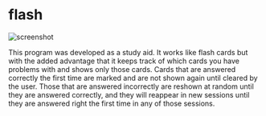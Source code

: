 # flash

![screenshot](docs/assets/images/runFlashOnDOSBox.png.png?raw=true)

This program was developed as a study aid. It works like flash cards but with
the added advantage that it keeps track of which cards you have problems with
and shows only those cards. Cards that are answered correctly the first time
are marked and are not shown again until cleared by the user. Those that are
answered incorrectly are reshown at random until they are answered correctly,
and they will reappear in new sessions until they are answered right the
first time in any of those sessions.

